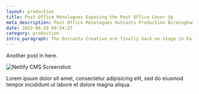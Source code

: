 ```yaml
---
layout: production
title: Post Office Monologues Exposing the Post Office Cover Up
meta_description: Post Office Monologues Outcasts Production Birmingham and London
date: 2022-06-28 09:54:27
category: production
intro_paragraph: The Outcasts Creative are finally back on stage in False Accounts - Exposing the Post Office Cover Up. We're doing a short run of the production at the Old Joint Stock Theatre in Birmingham and we need to SELL IT OUT before it even opens. So book your tickets now.
---
```

Another post in here. 

![Netlify CMS Screenshot](/assets/img/uploads/screenshot-editor.jpg)

Lorem ipsum dolor sit amet, consectetur adipisicing elit, sed do eiusmod tempor incididunt ut labore et dolore magna aliqua. 